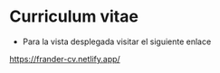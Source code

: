 # Curriculum vitae

- Para la vista desplegada visitar el siguiente enlace

https://frander-cv.netlify.app/